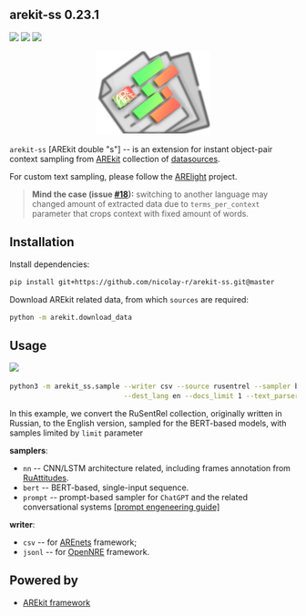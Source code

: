 ## arekit-ss 0.23.1

![](https://img.shields.io/badge/Python-3.9-brightgreen.svg)
![](https://img.shields.io/badge/AREkit-0.23.1-orange.svg)
[![](https://colab.research.google.com/assets/colab-badge.svg)](https://colab.research.google.com/github/nicolay-r/arekit-ss/blob/master/arekit_ss.ipynb)

<p align="center">
    <img src="logo.png"/>
</p>

`arekit-ss` [AREkit double "s"] -- is an extension for instant object-pair context sampling from 
[AREkit](https://github.com/nicolay-r/AREkit)
collection of 
[datasources](https://github.com/nicolay-r/AREkit/wiki/Binded-Sources).

For custom text sampling, please follow the 
[ARElight](https://github.com/nicolay-r/ARElight)
project.

> **Mind the case (issue [#18](https://github.com/nicolay-r/arekit-ss/issues/18)):** switching to another language may changed amount of extracted data due to `terms_per_context` parameter
that crops context with fixed amount of words.

## Installation

Install dependencies:
```bash
pip install git+https://github.com/nicolay-r/arekit-ss.git@master
```

Download AREkit related data, from which `sources` are required:
```bash
python -m arekit.download_data
```

## Usage
[![](https://colab.research.google.com/assets/colab-badge.svg)](https://colab.research.google.com/github/nicolay-r/arekit-ss/blob/master/arekit_ss.ipynb)

```bash
python3 -m arekit_ss.sample --writer csv --source rusentrel --sampler bert \
                            --dest_lang en --docs_limit 1 --text_parser lm --output_dir 'out' 
```
In this example, we convert the RuSentRel collection, originally written in Russian, to the English version,
sampled for the BERT-based models, with samples limited by `limit` parameter

**samplers**:
* `nn` -- CNN/LSTM architecture related, including frames annotation from [RuAttitudes](https://github.com/nicolay-r/RuAttitudes).
* `bert` -- BERT-based, single-input sequence.  
* `prompt` -- prompt-based sampler for `ChatGPT` and the related conversational systems [[prompt engeneering guide]](https://github.com/dair-ai/Prompt-Engineering-Guide)

**writer**:
* `csv` -- for [AREnets](https://github.com/nicolay-r/AREnets) framework;
* `jsonl` -- for [OpenNRE](https://github.com/thunlp/OpenNRE) framework.

## Powered by

* [AREkit framework](https://github.com/nicolay-r/AREkit)
